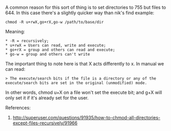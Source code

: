 A common reason for this sort of thing is to set directories to 755 but files to 644. In this case there's a slightly quicker way than nik's find example:
```
chmod -R u+rwX,go+rX,go-w /path/to/base/dir
```
Meaning:

    * -R = recursively;
    * u+rwX = Users can read, write and execute;
    * go+rX = group and others can read and execute;
    * go-w = group and others can't write

The important thing to note here is that X acts differently to x. In manual we can read:

	> The execute/search bits if the file is a directory or any of the execute/search bits are set in the original (unmodified) mode.

In other words, chmod u+X on a file won't set the execute bit; and g+X will only set it if it's already set for the user.

References:
1. http://superuser.com/questions/91935/how-to-chmod-all-directories-except-files-recursively/91966
